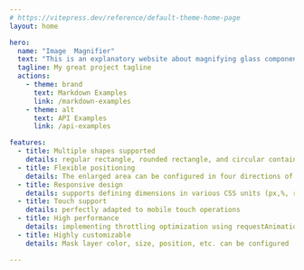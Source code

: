 ```yaml
---
# https://vitepress.dev/reference/default-theme-home-page
layout: home

hero:
  name: "Image  Magnifier"
  text: "This is an explanatory website about magnifying glass components"
  tagline: My great project tagline
  actions:
    - theme: brand
      text: Markdown Examples
      link: /markdown-examples
    - theme: alt
      text: API Examples
      link: /api-examples

features:
  - title: Multiple shapes supported
    details: regular rectangle, rounded rectangle, and circular container shapes
  - title: Flexible positioning
    details: The enlarged area can be configured in four directions of the original image:up, down, left, and right
  - title: Responsive design
    details: supports defining dimensions in various CSS units (px,%, rem, em, vh, vw)
  - title: Touch support
    details: perfectly adapted to mobile touch operations
  - title: High performance
    details: implementing throttling optimization using requestAnimationFrame
  - title: Highly customizable
    details: Mask layer color, size, position, etc. can be configured

---
```


